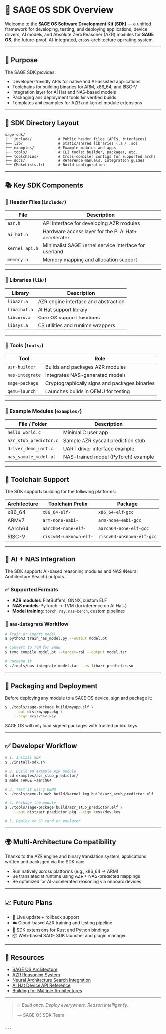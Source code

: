 # 🧰 SAGE OS SDK Overview

Welcome to the **SAGE OS Software Development Kit (SDK)** — a unified framework for developing, testing, and deploying applications, device drivers, AI models, and Absolute Zero Reasoner (AZR) modules for **SAGE OS**, the future-proof, AI-integrated, cross-architecture operating system.

---

## 🚀 Purpose

The SAGE SDK provides:

- Developer-friendly APIs for native and AI-assisted applications
- Toolchains for building binaries for ARM, x86_64, and RISC-V
- Integration layer for AI Hat and NAS-based models
- Packaging and deployment tools for verified builds
- Templates and examples for AZR and kernel module extensions

---

## 🧩 SDK Directory Layout

```plaintext
sage-sdk/
├── include/            # Public header files (APIs, interfaces)
├── lib/                # Static/shared libraries (.a / .so)
├── examples/           # Example modules and apps
├── tools/              # CLI tools: builder, packager, etc.
├── toolchains/         # Cross-compiler configs for supported archs
├── docs/               # Reference manuals, integration guides
└── CMakeLists.txt      # Build configuration
````

---

## 📚 Key SDK Components

### 🔹 Header Files (`include/`)

| File           | Description                                           |
| -------------- | ----------------------------------------------------- |
| `azr.h`        | API interface for developing AZR modules              |
| `ai_hat.h`     | Hardware access layer for the Pi AI Hat+ accelerator  |
| `kernel_api.h` | Minimalist SAGE kernel service interface for userland |
| `memory.h`     | Memory mapping and allocation support                 |

---

### 🔹 Libraries (`lib/`)

| Library      | Description                          |
| ------------ | ------------------------------------ |
| `libazr.a`   | AZR engine interface and abstraction |
| `libaihat.a` | AI Hat support library               |
| `libcore.a`  | Core OS support functions            |
| `libsys.a`   | OS utilities and runtime wrappers    |

---

### 🔹 Tools (`tools/`)

| Tool            | Role                                          |
| --------------- | --------------------------------------------- |
| `azr-builder`   | Builds and packages AZR modules               |
| `nas-integrate` | Integrates NAS-generated models               |
| `sage-package`  | Cryptographically signs and packages binaries |
| `qemu-launch`   | Launches builds in QEMU for testing           |

---

### 🔹 Example Modules (`examples/`)

| File / Folder          | Description                         |
| ---------------------- | ----------------------------------- |
| `hello_world.c`        | Minimal C user app                  |
| `azr_stub_predictor.c` | Sample AZR syscall prediction stub  |
| `driver_demo_uart.c`   | UART driver interface example       |
| `nas_sample_model.pt`  | NAS-trained model (PyTorch) example |

---

## 🔧 Toolchain Support

The SDK supports building for the following platforms:

| Architecture | Toolchain Prefix       | Package                   |
| ------------ | ---------------------- | ------------------------- |
| x86\_64      | `x86_64-elf-`          | `x86_64-elf-gcc`          |
| ARMv7        | `arm-none-eabi-`       | `arm-none-eabi-gcc`       |
| AArch64      | `aarch64-none-elf-`    | `aarch64-none-elf-gcc`    |
| RISC-V       | `riscv64-unknown-elf-` | `riscv64-unknown-elf-gcc` |

---

## 🧠 AI + NAS Integration

The SDK supports AI-based reasoning modules and NAS (Neural Architecture Search) outputs.

### ✅ Supported Formats

* **AZR modules**: FlatBuffers, ONNX, custom ELF
* **NAS models**: PyTorch → TVM (for inference on AI Hat+)
* **Model training**: `torch`, `ray`, `nas-bench`, custom pipelines

### 📂 `nas-integrate` Workflow

```bash
# Train or import model
$ python3 train_nas_model.py --output model.pt

# Convert to TVM for SAGE
$ tvmc compile model.pt --target=rpi --output model.tar

# Package it
$ ./tools/nas-integrate model.tar --as libazr_predictor.so
```

---

## 🔐 Packaging and Deployment

Before deploying any module to a SAGE OS device, sign and package it:

```bash
$ ./tools/sage-package build/myapp.elf \
    --out dist/myapp.pkg \
    --sign keys/dev.key
```

SAGE OS will only load signed packages with trusted public keys.

---

## ✅ Developer Workflow

```bash
# 1. Install SDK
$ ./install-sdk.sh

# 2. Build an example AZR module
$ cd examples/azr_stub_predictor/
$ make TARGET=aarch64

# 3. Test it using QEMU
$ ./tools/qemu-launch build/kernel.img build/azr_stub_predictor.elf

# 4. Package the module
$ ./tools/sage-package build/azr_stub_predictor.elf \
    --out dist/azr_predictor.pkg --sign keys/dev.key

# 5. Deploy to SD card or emulator
```

---

## 🌍 Multi-Architecture Compatibility

Thanks to the AZR engine and binary translation system, applications written and packaged via the SDK can:

* Run natively across platforms (e.g., x86\_64 → ARM)
* Be translated at runtime using AZR + NAS-predicted mappings
* Be optimized for AI-accelerated reasoning via onboard devices

---

## 📈 Future Plans

* 🔄 Live update + rollback support
* ☁️ Cloud-based AZR training and testing pipeline
* 🧬 SDK extensions for Rust and Python bindings
* 📦 Web-based SAGE SDK launcher and plugin manager

---

## 🧠 Resources

* [SAGE OS Architecture](./SAGE-OS-Architecture.md)
* [AZR Reasoning System](./AZR-Module-Integration.md)
* [Neural Architecture Search Integration](./NAS-Integration.md)
* [AI Hat Device API Reference](./AI-HAT-Reference.md)
* [Building for Multiple Architectures](./Cross-Compilation-Guide.md)

---

> 💡 *Build once. Deploy everywhere. Reason intelligently.*
>
> — SAGE OS SDK Team

```

---

 
